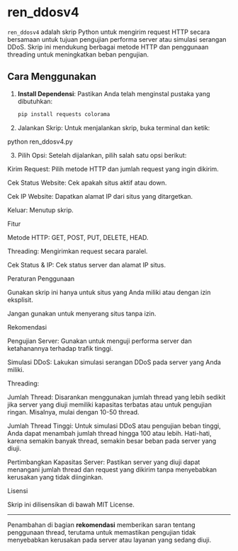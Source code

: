 
# ren_ddosv4

`ren_ddosv4` adalah skrip Python untuk mengirim request HTTP secara bersamaan untuk tujuan pengujian performa server atau simulasi serangan DDoS. Skrip ini mendukung berbagai metode HTTP dan penggunaan threading untuk meningkatkan beban pengujian.

## Cara Menggunakan

1. **Install Dependensi**:
   Pastikan Anda telah menginstal pustaka yang dibutuhkan:
   ```bash
   pip install requests colorama

2. Jalankan Skrip: Untuk menjalankan skrip, buka terminal dan ketik:

python ren_ddosv4.py


3. Pilih Opsi: Setelah dijalankan, pilih salah satu opsi berikut:

Kirim Request: Pilih metode HTTP dan jumlah request yang ingin dikirim.

Cek Status Website: Cek apakah situs aktif atau down.

Cek IP Website: Dapatkan alamat IP dari situs yang ditargetkan.

Keluar: Menutup skrip.




Fitur

Metode HTTP: GET, POST, PUT, DELETE, HEAD.

Threading: Mengirimkan request secara paralel.

Cek Status & IP: Cek status server dan alamat IP situs.


Peraturan Penggunaan

Gunakan skrip ini hanya untuk situs yang Anda miliki atau dengan izin eksplisit.

Jangan gunakan untuk menyerang situs tanpa izin.


Rekomendasi

Pengujian Server: Gunakan untuk menguji performa server dan ketahanannya terhadap trafik tinggi.

Simulasi DDoS: Lakukan simulasi serangan DDoS pada server yang Anda miliki.

Threading:

Jumlah Thread: Disarankan menggunakan jumlah thread yang lebih sedikit jika server yang diuji memiliki kapasitas terbatas atau untuk pengujian ringan. Misalnya, mulai dengan 10-50 thread.

Jumlah Thread Tinggi: Untuk simulasi DDoS atau pengujian beban tinggi, Anda dapat menambah jumlah thread hingga 100 atau lebih. Hati-hati, karena semakin banyak thread, semakin besar beban pada server yang diuji.

Pertimbangkan Kapasitas Server: Pastikan server yang diuji dapat menangani jumlah thread dan request yang dikirim tanpa menyebabkan kerusakan yang tidak diinginkan.



Lisensi

Skrip ini dilisensikan di bawah MIT License.

---

Penambahan di bagian **rekomendasi** memberikan saran tentang penggunaan thread, terutama untuk memastikan pengujian tidak menyebabkan kerusakan pada server atau layanan yang sedang diuji.


